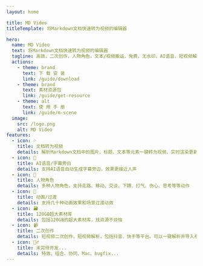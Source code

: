 ```yaml
---
layout: home

title: MD Video 
titleTemplate: 将Markdown文档快速转为视频的编辑器

hero:
  name: MD Video 
  text: 将Markdown文档快速转为视频的编辑器
  tagline: 高效，二次创作，人物角色，文本/视频搬运，免费，无水印，AI语音，短视频解析，120GB免费素材资源...让视频创作更简单
  actions:
    - theme: brand
      text: 下 载 安 装
      link: /guide/download
    - theme: brand
      text: 素材资源包
      link: /guide/get-resource
    - theme: alt
      text: 使 用 手 册
      link: /guide/m-scene
  image:
    src: /logo.png
    alt: MD Video
features:
  - icon: 💦
    title: 文档转为视频
    details: 解析Markdown文档中的图片、标题、文本等元素一键转为视频，实时渲染更新视频，并生成相应的AI语音、字幕等。
  - icon: 🧑
    title: AI语音/字幕旁白
    details: 支持AI语音自动生成字幕旁边，效果更接近人声
  - icon: 🚀
    title: 人物角色
    details: 多种人物角色，支持走路、移动、交谈、下蹲、打气、伤心、思考等等动作
  - icon: 🦯
    title: 动画/过渡
    details: 支持几十种动画效果和场景过渡动效
  - icon: 🗃️
    title: 120GB超大素材库
    details: 包括120GB的超大素材库，找资源不烦恼
  - icon: 📹
    title: 二次创作
    details: 短视频二次创作，短视频解析，包括抖音、快手等平台。可以一键解析并导入视频资源进行编辑
  - icon: 🧟‍♂️
    title: 未完待开发...
    details: 特效、组合、协同、Mac、bugfix...
---
```




<style>
:root {
  --vp-home-hero-name-color: transparent;
  --vp-home-hero-name-background: -webkit-linear-gradient(120deg, #bd34fe 30%, #41d1ff);

  --vp-home-hero-image-background-image: linear-gradient(-45deg, #bd34fe 50%, #47caff 50%);
  --vp-home-hero-image-filter: blur(40px);
}

@media (min-width: 640px) {
  :root {
    --vp-home-hero-image-filter: blur(56px);
  }
}

@media (min-width: 960px) {
  :root {
    --vp-home-hero-image-filter: blur(72px);
  }
}
.main {
  .text {
    font-size: 30px;
  }

}

</style>

